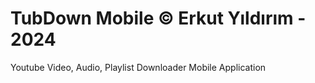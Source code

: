 # TubDown Mobile © Erkut Yıldırım - 2024
Youtube Video, Audio, Playlist Downloader Mobile Application
